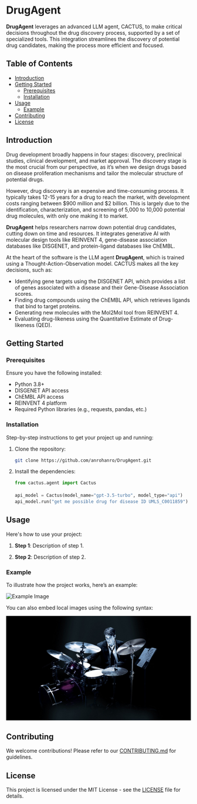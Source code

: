 # DrugAgent

**DrugAgent** leverages an advanced LLM agent, CACTUS, to make critical decisions throughout the drug discovery process, supported by a set of specialized tools. This integration streamlines the discovery of potential drug candidates, making the process more efficient and focused.

## Table of Contents
- [Introduction](#introduction)
- [Getting Started](#getting-started)
  - [Prerequisites](#prerequisites)
  - [Installation](#installation)
- [Usage](#usage)
  - [Example](#example)
- [Contributing](#contributing)
- [License](#license)

## Introduction
Drug development broadly happens in four stages: discovery, preclinical studies, clinical development, and market approval. The discovery stage is the most crucial from our perspective, as it’s when we design drugs based on disease proliferation mechanisms and tailor the molecular structure of potential drugs.

However, drug discovery is an expensive and time-consuming process. It typically takes 12-15 years for a drug to reach the market, with development costs ranging between $900 million and $2 billion. This is largely due to the identification, characterization, and screening of 5,000 to 10,000 potential drug molecules, with only one making it to market.

**DrugAgent** helps researchers narrow down potential drug candidates, cutting down on time and resources. It integrates generative AI with molecular design tools like REINVENT 4, gene-disease association databases like DISGENET, and protein-ligand databases like ChEMBL.

At the heart of the software is the LLM agent **DrugAgent**, which is trained using a Thought-Action-Observation model. CACTUS makes all the key decisions, such as:
- Identifying gene targets using the DISGENET API, which provides a list of genes associated with a disease and their Gene-Disease Association scores.
- Finding drug compounds using the ChEMBL API, which retrieves ligands that bind to target proteins.
- Generating new molecules with the Mol2Mol tool from REINVENT 4.
- Evaluating drug-likeness using the Quantitative Estimate of Drug-likeness (QED).

## Getting Started

### Prerequisites
Ensure you have the following installed:
- Python 3.8+
- DISGENET API access
- ChEMBL API access
- REINVENT 4 platform
- Required Python libraries (e.g., requests, pandas, etc.)


### Installation

Step-by-step instructions to get your project up and running:

1. Clone the repository:
    ```bash
    git clone https://github.com/anrohanro/DrugAgent.git
    ```

2. Install the dependencies:
    ```python
    from cactus.agent import Cactus

    api_model = Cactus(model_name="gpt-3.5-turbo", model_type="api")
    api_model.run("get me possible drug for disease ID UMLS_C0011859")
    ```

## Usage

Here's how to use your project:

1. **Step 1**: Description of step 1.

2. **Step 2**: Description of step 2.

### Example

To illustrate how the project works, here’s an example:

![Example Image](https://www.google.com/url?sa=i&url=https%3A%2F%2Fen.wikipedia.org%2Fwiki%2FSteve_Jobs&psig=AOvVaw3hNFVLmxl9TvJ2isMCwF4M&ust=1724092860272000&source=images&cd=vfe&opi=89978449&ved=0CBQQjRxqFwoTCJjX8MWY_4cDFQAAAAAdAAAAABAE)

You can also embed local images using the following syntax:

![Local Image](./images/img1.jpg)

## Contributing

We welcome contributions! Please refer to our [CONTRIBUTING.md](CONTRIBUTING.md) for guidelines.

## License

This project is licensed under the MIT License - see the [LICENSE](LICENSE) file for details.

